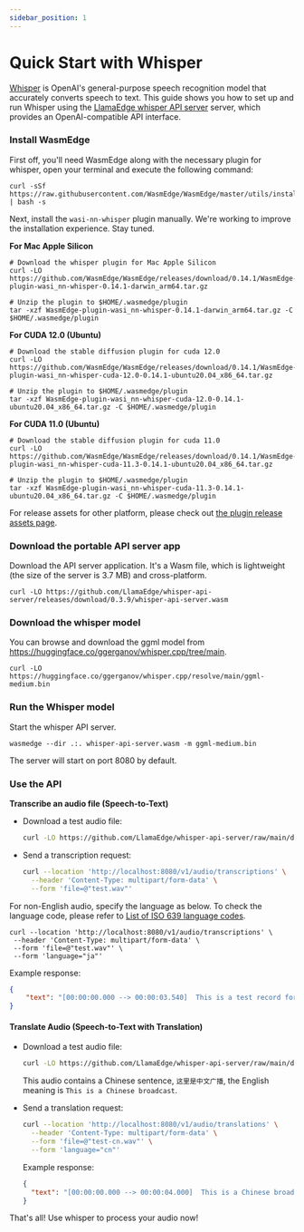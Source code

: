 ```yaml
---
sidebar_position: 1
---
```


# Quick Start with Whisper


[Whisper](https://github.com/openai/whisper) is OpenAI's general-purpose speech recognition model that accurately converts speech to text. This guide shows you how to set up and run Whisper using the [LlamaEdge whisper API server](https://github.com/LlamaEdge/whisper-api-server) server, which provides an OpenAI-compatible API interface.

### Install WasmEdge

First off, you'll need WasmEdge along with the necessary plugin for whisper, open your terminal and execute the following command:

```
curl -sSf https://raw.githubusercontent.com/WasmEdge/WasmEdge/master/utils/install_v2.sh | bash -s
```

Next, install the `wasi-nn-whisper` plugin manually.  We're working to improve the installation experience. Stay tuned.

**For Mac Apple Silicon**

```
# Download the whisper plugin for Mac Apple Silicon
curl -LO https://github.com/WasmEdge/WasmEdge/releases/download/0.14.1/WasmEdge-plugin-wasi_nn-whisper-0.14.1-darwin_arm64.tar.gz

# Unzip the plugin to $HOME/.wasmedge/plugin
tar -xzf WasmEdge-plugin-wasi_nn-whisper-0.14.1-darwin_arm64.tar.gz -C $HOME/.wasmedge/plugin
```
**For CUDA 12.0 (Ubuntu)**

```
# Download the stable diffusion plugin for cuda 12.0
curl -LO https://github.com/WasmEdge/WasmEdge/releases/download/0.14.1/WasmEdge-plugin-wasi_nn-whisper-cuda-12.0-0.14.1-ubuntu20.04_x86_64.tar.gz

# Unzip the plugin to $HOME/.wasmedge/plugin
tar -xzf WasmEdge-plugin-wasi_nn-whisper-cuda-12.0-0.14.1-ubuntu20.04_x86_64.tar.gz -C $HOME/.wasmedge/plugin
```
**For CUDA 11.0 (Ubuntu)**

```
# Download the stable diffusion plugin for cuda 11.0
curl -LO https://github.com/WasmEdge/WasmEdge/releases/download/0.14.1/WasmEdge-plugin-wasi_nn-whisper-cuda-11.3-0.14.1-ubuntu20.04_x86_64.tar.gz

# Unzip the plugin to $HOME/.wasmedge/plugin
tar -xzf WasmEdge-plugin-wasi_nn-whisper-cuda-11.3-0.14.1-ubuntu20.04_x86_64.tar.gz -C $HOME/.wasmedge/plugin
```
For release assets for other platform, please check out [the plugin release assets page](https://github.com/WasmEdge/WasmEdge/releases/tag/0.14.1).


### Download the portable API server app

Download the API server application. It's a Wasm file, which is lightweight (the size of the server is 3.7 MB) and cross-platform.

```
curl -LO https://github.com/LlamaEdge/whisper-api-server/releases/download/0.3.9/whisper-api-server.wasm
```

### Download the whisper model

You can browse and download the ggml model from https://huggingface.co/ggerganov/whisper.cpp/tree/main.
```
curl -LO https://huggingface.co/ggerganov/whisper.cpp/resolve/main/ggml-medium.bin
```

### Run the Whisper model

Start the whisper API server.

```
wasmedge --dir .:. whisper-api-server.wasm -m ggml-medium.bin
```

The server will start on port 8080 by default.

### Use the API

**Transcribe an audio file (Speech-to-Text)**

- Download a test audio file:

  ```bash
  curl -LO https://github.com/LlamaEdge/whisper-api-server/raw/main/data/test.wav
  ```

- Send a transcription request:

  ```bash
  curl --location 'http://localhost:8080/v1/audio/transcriptions' \
    --header 'Content-Type: multipart/form-data' \
    --form 'file=@"test.wav"'
  ```
 
 For non-English audio, specify the language as below. To check the language code, please refer to [List of ISO 639 language codes](https://en.wikipedia.org/wiki/List_of_ISO_639_language_codes).

 ```
curl --location 'http://localhost:8080/v1/audio/transcriptions' \
  --header 'Content-Type: multipart/form-data' \
  --form 'file=@"test.wav"' \
  --form 'language="ja"'
 ```
 
  
 Example response:

  ```json
  {
      "text": "[00:00:00.000 --> 00:00:03.540]  This is a test record for Whisper.cpp"
  }
  ```

#### Translate Audio (Speech-to-Text with Translation)

- Download a test audio file:

  ```bash
  curl -LO https://github.com/LlamaEdge/whisper-api-server/raw/main/data/test_cn.wav
  ```

  This audio contains a Chinese sentence, `这里是中文广播`, the English meaning is `This is a Chinese broadcast`.

- Send a translation request:

  ```bash
  curl --location 'http://localhost:8080/v1/audio/translations' \
    --header 'Content-Type: multipart/form-data' \
    --form 'file=@"test-cn.wav"' \
    --form 'language="cn"'
  ```

  Example response:

  ```json
  {
    "text": "[00:00:00.000 --> 00:00:04.000]  This is a Chinese broadcast."
  }
  ```

That's all! Use whisper to process your audio now!
